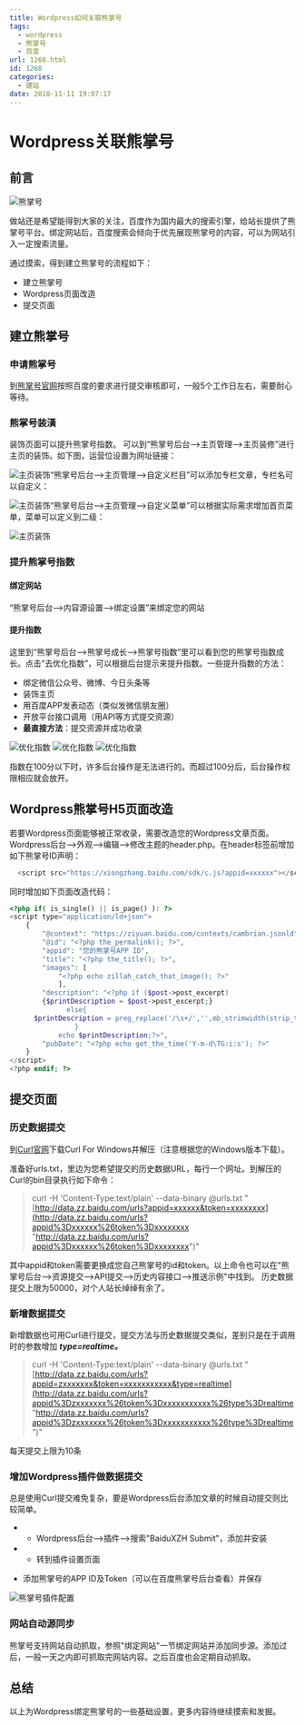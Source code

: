 ```yaml
---
title: Wordpress如何关联熊掌号
tags:
  - wordpress
  - 熊掌号
  - 百度
url: 1268.html
id: 1268
categories:
  - 建站
date: 2018-11-11 19:07:17
---
```


Wordpress关联熊掌号
==============

前言
--

![熊掌号](http://pic.l2h.site/l2hsiteXiongZhangHao-0.jpg)

做站还是希望能得到大家的关注，百度作为国内最大的搜索引擎，给站长提供了熊掌号平台。绑定网站后，百度搜索会倾向于优先展现熊掌号的内容，可以为网站引入一定搜索流量。

通过摸索，得到建立熊掌号的流程如下：

* 建立熊掌号
* Wordpress页面改造
* 提交页面

建立熊掌号
-----

### 申请熊掌号

到[熊掌号官网](https://xiongzhang.baidu.com/ "https://xiongzhang.baidu.com/")按照百度的要求进行提交审核即可，一般5个工作日左右，需要耐心等待。

### 熊掌号装潢

装饰页面可以提升熊掌号指数。 可以到“熊掌号后台-->主页管理-->主页装修”进行主页的装饰。如下图，运营位设置为网址链接：

![主页装饰](http://pic.l2h.site/l2hsiteXiongzhanghao-decorate-1.png)“熊掌号后台-->主页管理-->自定义栏目”可以添加专栏文章，专栏名可以自定义：

![主页装饰](http://pic.l2h.site/l2hsiteXiongzhanghao-decorate-2.png)“熊掌号后台-->主页管理-->自定义菜单”可以根据实际需求增加首页菜单，菜单可以定义到二级：

![主页装饰](http://pic.l2h.site/l2hsiteXiongzhanghao-decorate-3.png)

### 提升熊掌号指数

#### 绑定网站

“熊掌号后台-->内容源设置-->绑定设置”来绑定您的网站

#### 提升指数

这里到“熊掌号后台-->熊掌号成长-->熊掌号指数”里可以看到您的熊掌号指数成长。点击“去优化指数”，可以根据后台提示来提升指数。一些提升指数的方法：

* 绑定微信公众号、微博、今日头条等
* 装饰主页
* 用百度APP发表动态（类似发微信朋友圈）
* 开放平台接口调用（用API等方式提交资源）
* **最直接方法**：提交资源并成功收录

![优化指数](http://pic.l2h.site/l2hsiteXiongZhangHao-1.png)
![优化指数](http://pic.l2h.site/l2hsiteXiongZhangHao-2.png)
![优化指数](http://pic.l2h.site/l2hsiteXiongZhangHao-3.png)

指数在100分以下时，许多后台操作是无法进行的。而超过100分后，后台操作权限相应就会放开。

Wordpress熊掌号H5页面改造
------------------

若要Wordpress页面能够被正常收录，需要改造您的Wordpress文章页面。Wordpress后台-->外观-->编辑-->修改主题的header.php。在header标签前增加如下熊掌号ID声明：
```Javascript
  <script src="https://xiongzhang.baidu.com/sdk/c.js?appid=xxxxxx"></script>
```
同时增加如下页面改造代码：
```PHP
<?php if( is_single() || is_page() ): ?>
<script type="application/ld+json">
    {
        "@context": "https://ziyuan.baidu.com/contexts/cambrian.jsonld",
        "@id": "<?php the_permalink(); ?>",
        "appid": "您的熊掌号APP ID",
        "title": "<?php the_title(); ?>",
        "images": [
            "<?php echo zillah_catch_that_image(); ?>"
            ],
        "description": "<?php if ($post->post_excerpt) 
        {$printDescription = $post->post_excerpt;} 
              else{
      $printDescription = preg_replace('/\s+/','',mb_strimwidth(strip_tags($post->post_content),0,145,''));
                }
            echo $printDescription;?>",
        "pubDate": "<?php echo get_the_time('Y-m-d\TG:i:s'); ?>"
    }
</script>	
<?php endif; ?>
```
提交页面
----

### 历史数据提交

到[Curl官网](https://curl.haxx.se/windows/ "https://curl.haxx.se/windows/")下载Curl For Windows并解压（注意根据您的Windows版本下载）。

准备好urls.txt，里边为您希望提交的历史数据URL，每行一个网址。到解压的Curl的bin目录执行如下命令：

> curl -H 'Content-Type:text/plain' --data-binary @urls.txt "[http://data.zz.baidu.com/urls?appid=xxxxxx&token=xxxxxxxx](http://data.zz.baidu.com/urls?appid%3Dxxxxxx%26token%3Dxxxxxxxx "http://data.zz.baidu.com/urls?appid%3Dxxxxxx%26token%3Dxxxxxxxx")"

其中appid和token需要更换成您自己熊掌号的id和token。以上命令也可以在"熊掌号后台-->资源提交-->API提交-->历史内容接口-->推送示例"中找到。 历史数据提交上限为50000，对个人站长绰绰有余了。

### 新增数据提交

新增数据也可用Curl进行提交，提交方法与历史数据提交类似，差别只是在于调用时的参数增加 _**type=realtime。**_

> curl -H 'Content-Type:text/plain' --data-binary @urls.txt "[http://data.zz.baidu.com/urls?appid=zxxxxxxx&token=xxxxxxxxxxx&type=realtime](http://data.zz.baidu.com/urls?appid%3Dzxxxxxxx%26token%3Dxxxxxxxxxxx%26type%3Drealtime "http://data.zz.baidu.com/urls?appid%3Dzxxxxxxx%26token%3Dxxxxxxxxxxx%26type%3Drealtime")"

每天提交上限为10条

### 增加Wordpress插件做数据提交

总是使用Curl提交难免复杂，要是Wordpress后台添加文章的时候自动提交则比较简单。

*   *   Wordpress后台-->插件-->搜索"BaiduXZH Submit"，添加并安装

*   *   转到插件设置页面

*   添加熊掌号的APP ID及Token（可以在百度熊掌号后台查看）并保存

![熊掌号插件配置](http://pic.l2h.site/l2hsiteXiongzhanghao-Plugin-0.png)

### 网站自动源同步

熊掌号支持网站自动抓取，参照"绑定网站"一节绑定网站并添加同步源。添加过后，一般一天之内即可抓取完网站内容。之后百度也会定期自动抓取。

总结
--

以上为Wordpress绑定熊掌号的一些基础设置，更多内容待继续摸索和发掘。